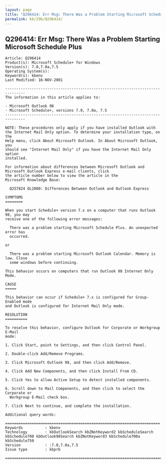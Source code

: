 ```yaml
---
layout: page
title: "Q296414: Err Msg: There Was a Problem Starting Microsoft Schedule Plus"
permalink: kb/296/Q296414/
---
```


## Q296414: Err Msg: There Was a Problem Starting Microsoft Schedule Plus

	Article: Q296414
	Product(s): Microsoft Schedule+ for Windows
	Version(s): 7.0,7.0a,7.5
	Operating System(s): 
	Keyword(s): kbenv
	Last Modified: 16-NOV-2001
	
	-------------------------------------------------------------------------------
	The information in this article applies to:
	
	- Microsoft Outlook 98 
	- Microsoft Schedule+, versions 7.0, 7.0a, 7.5 
	-------------------------------------------------------------------------------
	
	NOTE: These procedures only apply if you have installed Outlook with 
	the Internet Mail Only option. To determine your installation type, on the 
	Help menu, click About Microsoft Outlook. In About Microsoft Outlook, you 
	should see "Internet Mail Only" if you have the Internet Mail Only option 
	installed.
	
	For information about differences between Microsoft Outlook and 
	Microsoft Outlook Express e-mail clients, click 
	the article number below to view the article in the 
	Microsoft Knowledge Base:
	
	  Q257824 OL2000: Differences Between Outlook and Outlook Express
	
	SYMPTOMS
	========
	
	When you start Schedule+ version 7.x on a computer that runs Outlook 98, you may
	receive one of the following error messages:
	
	  There was a problem starting Microsoft Schedule Plus. An unexpected error has
	  occurred.
	
	or
	
	  There was a problem starting Microsoft Outlook Calendar. Memory is low. Close
	  some windows before continuing.
	
	This behavior occurs on computers that run Outlook 98 Internet Only Mode.
	
	CAUSE
	=====
	
	This behavior can occur if Schedule+ 7.x is configured for Group-Enabled mode
	and Outlook is configured for Internet Mail Only mode.
	
	RESOLUTION
	==========
	
	To resolve this behavior, configure Outlook for Corporate or Workgroup E-Mail
	mode:
	
	1. Click Start, point to Settings, and then click Control Panel.
	
	2. Double-click Add/Remove Programs.
	
	3. Click Microsoft Outlook 98, and then click Add/Remove.
	
	4. Click Add New Components, and then click Install From CD.
	
	5. Click Yes to allow Active Setup to detect installed components.
	
	6. Scroll down to Mail Components, and then click to select the Corporate or
	  Workgroup E-Mail check box.
	
	7. Click Next to continue, and complete the installation.
	
	Additional query words:
	
	======================================================================
	Keywords          : kbenv 
	Technology        : kbOutlookSearch kbZNotKeyword2 kbScheduleSearch kbSchedule700 kbOutlook98Search kbZNotKeyword3 kbSchedule700a kbSchedule750
	Version           : :7.0,7.0a,7.5
	Issue type        : kbprb
	
	=============================================================================
	
